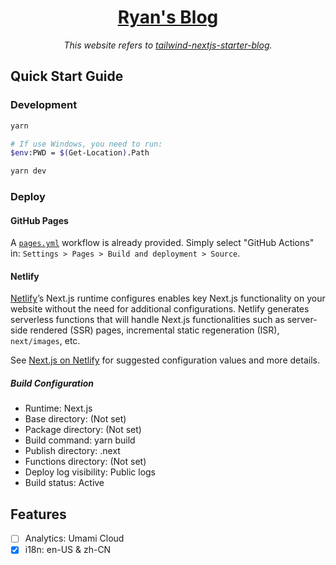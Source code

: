 <h1 align='center'>
  <a href="https://ryanpromax.github.io">Ryan's Blog</a>
</h1>

<p align="center"><i>This website refers to <a href="https://github.com/timlrx/tailwind-nextjs-starter-blog">tailwind-nextjs-starter-blog</a>.</i></p>

## Quick Start Guide

### Development

```bash
yarn

# If use Windows, you need to run:
$env:PWD = $(Get-Location).Path

yarn dev
```

### Deploy

#### GitHub Pages

A [`pages.yml`](.github/workflows/pages.yml) workflow is already provided. Simply select "GitHub Actions" in: `Settings > Pages > Build and deployment > Source`.

#### Netlify

[Netlify](https://www.netlify.com/)’s Next.js runtime configures enables key Next.js functionality on your website without the need for additional configurations. Netlify generates serverless functions that will handle Next.js functionalities such as server-side rendered (SSR) pages, incremental static regeneration (ISR), `next/images`, etc.

See [Next.js on Netlify](https://docs.netlify.com/integrations/frameworks/next-js/overview/#next-js-runtime) for suggested configuration values and more details.

##### Build Configuration

- Runtime: Next.js
- Base directory: (Not set)
- Package directory: (Not set)
- Build command: yarn build
- Publish directory: .next
- Functions directory: (Not set)
- Deploy log visibility: Public logs
- Build status: Active

## Features

- [ ] Analytics: Umami Cloud
- [X] i18n: en-US & zh-CN

